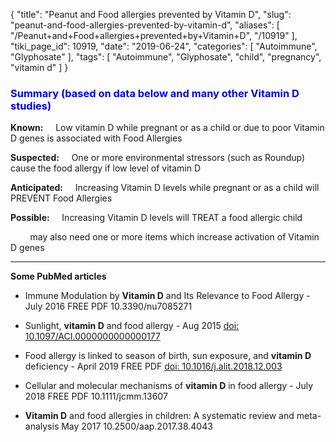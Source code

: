{
    "title": "Peanut and Food allergies prevented by Vitamin D",
    "slug": "peanut-and-food-allergies-prevented-by-vitamin-d",
    "aliases": [
        "/Peanut+and+Food+allergies+prevented+by+Vitamin+D",
        "/10919"
    ],
    "tiki_page_id": 10919,
    "date": "2019-06-24",
    "categories": [
        "Autoimmune",
        "Glyphosate"
    ],
    "tags": [
        "Autoimmune",
        "Glyphosate",
        "child",
        "pregnancy",
        "vitamin d"
    ]
}


### <span style="color:#00F;">Summary (based on data below and many other Vitamin D studies)</span>

 **Known:**   &nbsp; &nbsp; Low vitamin D while pregnant or as a child or due to poor Vitamin D genes is associated with Food Allergies

 **Suspected:**   &nbsp; &nbsp; One or more environmental stressors (such as Roundup) cause the food allergy if low level of vitamin D

 **Anticipated:** &nbsp; &nbsp; Increasing Vitamin D levels  while pregnant or as a child will PREVENT Food Allergies

 **Possible:**  &nbsp; &nbsp; Increasing Vitamin D levels will TREAT a food allergic child

&nbsp; &nbsp; &nbsp; &nbsp; may also need one or more items which increase activation of Vitamin D genes

---

 **Some PubMed articles** 

* Immune Modulation by  **Vitamin D**  and Its Relevance to Food Allergy - July 2016 FREE PDF 10.3390/nu7085271

* Sunlight,  **vitamin D**  and food allergy - Aug 2015 [doi: 10.1097/ACI.0000000000000177](https://doi.org/10.1097/ACI.0000000000000177)

* Food allergy is linked to season of birth, sun exposure, and  **vitamin D**  deficiency - April 2019 FREE PDF [doi: 10.1016/j.alit.2018.12.003](https://doi.org/10.1016/j.alit.2018.12.003)

* Cellular and molecular mechanisms of  **vitamin D**  in food allergy - July 2018 FREE PDF 10.1111/jcmm.13607

*  **Vitamin D**  and food allergies in children: A systematic review and meta-analysis May 2017 10.2500/aap.2017.38.4043

<!-- ~tc~ (alias(Peanut and Food allergy Risk Factors)) ~/tc~ -->